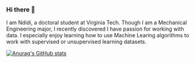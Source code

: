 ### Hi there 👋

I am Ndidi, a doctoral student at Virginia Tech. Though I am a Mechanical Engineering major, I recently discovered I have passion for working with data.
I especially enjoy learning how to use Machine Learing algorithms to work with supervised or unsupervised learning datasets.

[![Anurag's GitHub stats](https://github-readme-stats.vercel.app/api?username=endidi20)](https://github.com/anuraghazra/github-readme-stats)

